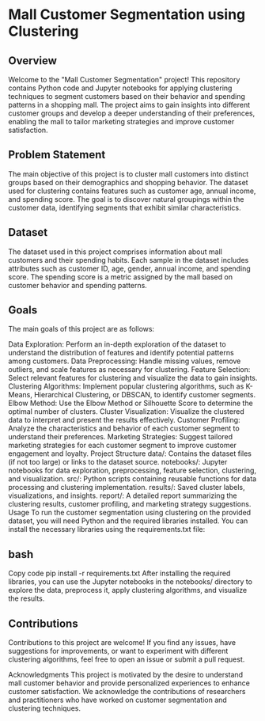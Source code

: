 # Mall Customer Segmentation using Clustering
## Overview
Welcome to the "Mall Customer Segmentation" project! This repository contains Python code and Jupyter notebooks for applying clustering techniques to segment customers based on their behavior and spending patterns in a shopping mall. The project aims to gain insights into different customer groups and develop a deeper understanding of their preferences, enabling the mall to tailor marketing strategies and improve customer satisfaction.

## Problem Statement
The main objective of this project is to cluster mall customers into distinct groups based on their demographics and shopping behavior. The dataset used for clustering contains features such as customer age, annual income, and spending score. The goal is to discover natural groupings within the customer data, identifying segments that exhibit similar characteristics.

## Dataset
The dataset used in this project comprises information about mall customers and their spending habits. Each sample in the dataset includes attributes such as customer ID, age, gender, annual income, and spending score. The spending score is a metric assigned by the mall based on customer behavior and spending patterns.

## Goals
The main goals of this project are as follows:

Data Exploration: Perform an in-depth exploration of the dataset to understand the distribution of features and identify potential patterns among customers.
Data Preprocessing: Handle missing values, remove outliers, and scale features as necessary for clustering.
Feature Selection: Select relevant features for clustering and visualize the data to gain insights.
Clustering Algorithms: Implement popular clustering algorithms, such as K-Means, Hierarchical Clustering, or DBSCAN, to identify customer segments.
Elbow Method: Use the Elbow Method or Silhouette Score to determine the optimal number of clusters.
Cluster Visualization: Visualize the clustered data to interpret and present the results effectively.
Customer Profiling: Analyze the characteristics and behavior of each customer segment to understand their preferences.
Marketing Strategies: Suggest tailored marketing strategies for each customer segment to improve customer engagement and loyalty.
Project Structure
data/: Contains the dataset files (if not too large) or links to the dataset source.
notebooks/: Jupyter notebooks for data exploration, preprocessing, feature selection, clustering, and visualization.
src/: Python scripts containing reusable functions for data processing and clustering implementation.
results/: Saved cluster labels, visualizations, and insights.
report/: A detailed report summarizing the clustering results, customer profiling, and marketing strategy suggestions.
Usage
To run the customer segmentation using clustering on the provided dataset, you will need Python and the required libraries installed. You can install the necessary libraries using the requirements.txt file:

## bash
Copy code
pip install -r requirements.txt
After installing the required libraries, you can use the Jupyter notebooks in the notebooks/ directory to explore the data, preprocess it, apply clustering algorithms, and visualize the results.

## Contributions
Contributions to this project are welcome! If you find any issues, have suggestions for improvements, or want to experiment with different clustering algorithms, feel free to open an issue or submit a pull request.

Acknowledgments
This project is motivated by the desire to understand mall customer behavior and provide personalized experiences to enhance customer satisfaction. We acknowledge the contributions of researchers and practitioners who have worked on customer segmentation and clustering techniques.
